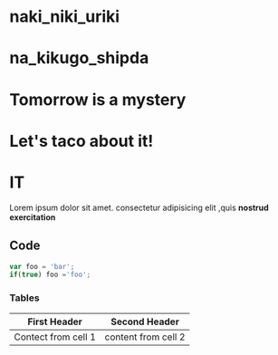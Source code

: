 # naki_niki_uriki
# na_kikugo_shipda
# Tomorrow is a mystery
# Let's taco about it!

 # IT
 
 Lorem ipsum dolor sit amet. consectetur adipisicing elit ,quis
 **nostrud exercitation**
 
 ## Code

```javascript
var foo = 'bar';
if(true) foo ='foo';
```

### Tables

First Header |Second Header
-------------|-----------------
Contect from cell 1 | content from cell 2
